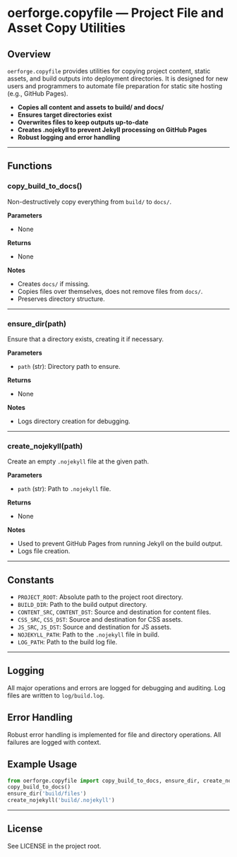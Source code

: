 
# oerforge.copyfile — Project File and Asset Copy Utilities

## Overview

`oerforge.copyfile` provides utilities for copying project content, static assets, and build outputs into deployment directories. It is designed for new users and programmers to automate file preparation for static site hosting (e.g., GitHub Pages).

- **Copies all content and assets to build/ and docs/**
- **Ensures target directories exist**
- **Overwrites files to keep outputs up-to-date**
- **Creates .nojekyll to prevent Jekyll processing on GitHub Pages**
- **Robust logging and error handling**

---

## Functions

### copy_build_to_docs()

Non-destructively copy everything from `build/` to `docs/`.

**Parameters**
- None

**Returns**
- None

**Notes**
- Creates `docs/` if missing.
- Copies files over themselves, does not remove files from `docs/`.
- Preserves directory structure.

---

### ensure_dir(path)

Ensure that a directory exists, creating it if necessary.

**Parameters**
- `path` (str): Directory path to ensure.

**Returns**
- None

**Notes**
- Logs directory creation for debugging.

---

### create_nojekyll(path)

Create an empty `.nojekyll` file at the given path.

**Parameters**
- `path` (str): Path to `.nojekyll` file.

**Returns**
- None

**Notes**
- Used to prevent GitHub Pages from running Jekyll on the build output.
- Logs file creation.

---

## Constants

- `PROJECT_ROOT`: Absolute path to the project root directory.
- `BUILD_DIR`: Path to the build output directory.
- `CONTENT_SRC`, `CONTENT_DST`: Source and destination for content files.
- `CSS_SRC`, `CSS_DST`: Source and destination for CSS assets.
- `JS_SRC`, `JS_DST`: Source and destination for JS assets.
- `NOJEKYLL_PATH`: Path to the `.nojekyll` file in build.
- `LOG_PATH`: Path to the build log file.

---

## Logging

All major operations and errors are logged for debugging and auditing. Log files are written to `log/build.log`.

## Error Handling

Robust error handling is implemented for file and directory operations. All failures are logged with context.

## Example Usage

```python
from oerforge.copyfile import copy_build_to_docs, ensure_dir, create_nojekyll
copy_build_to_docs()
ensure_dir('build/files')
create_nojekyll('build/.nojekyll')
```

---

## License

See LICENSE in the project root.
